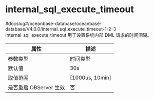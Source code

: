 internal_sql_execute_timeout 
=================================================
#docslug#/oceanbase-database/oceanbase-database/V4.0.0/internal_sql_execute_timeout-1-2-3
internal_sql_execute_timeout 用于设置系统内部 DML 请求的时间间隔。


|      **属性**      |      **描述**       |
|------------------|-------------------|
| 参数类型             | 时间类型              |
| 默认值              | 30s               |
| 取值范围             | \[1000us, 10min\] |
| 是否重启 OBServer 生效 | 否                 |


